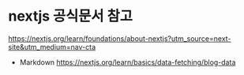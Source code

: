# nextjs 공식문서 참고

https://nextjs.org/learn/foundations/about-nextjs?utm_source=next-site&utm_medium=nav-cta

- Markdown
  https://nextjs.org/learn/basics/data-fetching/blog-data
